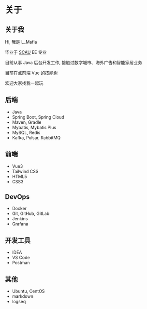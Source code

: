 # 关于


## 关于我

Hi, 我是 L_Mafia

毕业于 [SCAU](https://www.scau.edu.cn/) EE 专业

目前从事 Java 后台开发工作, 接触过数字城市、海外广告和智能家居业务

目前在点前端 Vue 的技能树

欢迎大家找我一起玩

## 后端

- Java
- Spring Boot, Spring Cloud
- Maven, Gradle
- Mybatis, Mybatis Plus
- MySQL, Redis
- Kafka, Pulsar, RabbitMQ

## 前端

- Vue3
- Tailwind CSS
- HTML5
- CSS3

## DevOps

- Docker
- Git, GitHub, GitLab
- Jenkins
- Grafana

## 开发工具

- IDEA
- VS Code
- Postman

## 其他

- Ubuntu, CentOS
- markdown
- logseq

